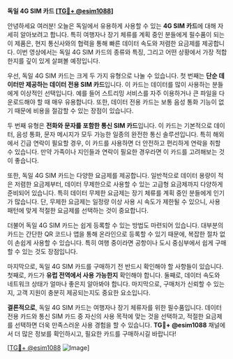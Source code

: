 **독일 4G SIM 카드 [[TG💪+ @esim1088](https://t.me/s/esim1088)]**

안녕하세요 여러분! 오늘은 독일에서 유용하게 사용할 수 있는 **4G SIM 카드**에 대해 자세히 알아보려고 합니다. 특히 여행자나 장기 체류를 계획 중인 분들에게 필수품이 되는 이 제품은, 현지 통신사와의 협력을 통해 빠른 데이터 속도와 저렴한 요금제를 제공합니다. 이번 영상에서는 독일 4G SIM 카드의 종류와 특징, 그리고 어떤 상황에서 가장 적합한지를 깊이 있게 살펴볼 예정입니다.

우선, 독일 4G SIM 카드는 크게 두 가지 유형으로 나눌 수 있습니다. 첫 번째는 **단순 데이터만 제공하는 데이터 전용 SIM 카드**입니다. 이 카드는 데이터를 많이 사용하는 분들에게 이상적인 선택입니다. 예를 들어 스트리밍 서비스를 자주 이용하거나 큰 파일을 다운로드해야 할 때 매우 유용합니다. 또한, 데이터 전용 카드는 보통 음성 통화 기능이 없기 때문에 비용을 절감할 수 있는 장점이 있습니다.

두 번째 유형은 **전화와 문자를 포함한 통신 SIM 카드**입니다. 이 카드는 기본적으로 데이터, 음성 통화, 문자 메시지가 모두 가능한 일종의 완전한 통신 솔루션입니다. 특히 해외에서 긴급 연락이 필요할 경우, 이 카드를 사용하면 더 안전하고 편리하게 연락을 취할 수 있습니다. 만약 가족이나 지인들과 연락이 필요한 경우라면 이 카드를 고려해보는 것이 좋습니다.

또한, 독일 4G SIM 카드는 다양한 요금제를 제공합니다. 일반적으로 데이터 용량이 적은 저렴한 요금제부터, 데이터 무제한으로 사용할 수 있는 고급형 요금제까지 다양하게 준비되어 있습니다. 특히 데이터 무제한 요금제는 장기 체류를 계획 중인 분들에게 인기가 많습니다. 단, 무제한 요금제는 일정량 이상 사용 시 속도가 제한될 수 있으니, 사용 패턴에 맞게 적절한 요금제를 선택하는 것이 중요합니다.

더불어 독일 4G SIM 카드는 쉽게 등록할 수 있는 방법도 마련되어 있습니다. 대부분의 카드는 간단한 QR 코드나 앱을 통해 온라인으로 등록할 수 있기 때문에, 복잡한 절차 없이 손쉽게 사용할 수 있습니다. 특히 여행 중이라면 공항이나 도시 중심부에서 쉽게 구매할 수 있는 것도 장점입니다.

마지막으로, 독일 4G SIM 카드를 구매하기 전 반드시 확인해야 할 사항들이 있습니다. 첫째로, 카드가 **유럽 전역에서 사용 가능한지** 확인해야 합니다. 둘째로, 데이터 속도와 네트워크 상태가 얼마나 좋은지 알아봐야 합니다. 마지막으로, 구매처가 신뢰할 수 있는지, 고객 지원이 충분히 제공되는지도 중요한 요소입니다.

**결론적으로**, 독일 4G SIM 카드는 여행자나 장기 체류자를 위한 필수품입니다. 데이터 전용 카드와 통신 SIM 카드 중 자신의 사용 목적에 맞는 것을 선택하고, 적절한 요금제를 선택하면 더욱 만족스러운 사용 경험을 할 수 있습니다. **TG💪+ @esim1088** 채널에서 더 많은 정보를 확인하시고, 필요한 카드를 구매하시길 바랍니다!

[[TG💪+ @esim1088](https://t.me/s/esim1088) ![Image](https://i.postimg.cc/Y0z9fWf4/image.png)]